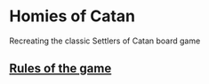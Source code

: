 # Homies of Catan

Recreating the classic Settlers of Catan board game

## [Rules of the game](https://www.catan.com/service/game-rules)